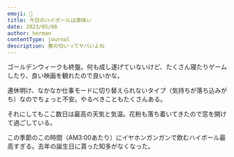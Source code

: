```yaml
---
emoji: 🍺
title: 今日のハイボールは美味い
date: 2023/05/06
author: herman
contentType: journal
description: 春の匂いってヤバいよね
---
```


ゴールデンウィークも終盤。何も成し遂げていないけど、たくさん寝たりゲームしたり、良い映画を観れたので良いかな。

連休明け、なかなか仕事モードに切り替えられないタイプ（気持ちが落ち込みがち）なのでちょっと不安。やるべきこともたくさんある。

それにしてもここ数日は最高の天気と気温。花粉も落ち着いてきたので窓を開けて過ごしている。

この季節のこの時間（AM3:00あたり）にイヤホンガンガンで飲むハイボール最高すぎる。去年の誕生日に貰った知多がなくなった。
